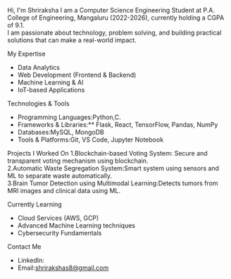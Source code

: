 Hi, I'm Shriraksha
I am a Computer Science Engineering Student at P.A. College of Engineering, Mangaluru (2022-2026), currently holding a CGPA of 9.1.  
I am passionate about technology, problem solving, and building practical solutions that can make a real-world impact.

My Expertise  
- Data Analytics  
- Web Development (Frontend & Backend)    
- Machine Learning & AI  
- IoT-based Applications  

Technologies & Tools  
- Programming Languages:Python,C.
- Frameworks & Libraries:** Flask, React, TensorFlow, Pandas, NumPy  
- Databases:MySQL, MongoDB  
- Tools & Platforms:Git, VS Code, Jupyter Notebook  

Projects I Worked On
1.Blockchain-based Voting System: Secure and transparent voting mechanism using blockchain.  
2.Automatic Waste Segregation System:Smart system using sensors and ML to separate waste automatically.  
3.Brain Tumor Detection using Multimodal Learning:Detects tumors from MRI images and clinical data using ML. 

Currently Learning 
- Cloud Services (AWS, GCP)  
- Advanced Machine Learning techniques  
- Cybersecurity Fundamentals  

Contact Me  
- LinkedIn:
- Email:shrirakshas8@gmail.com  
